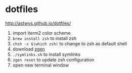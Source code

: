# dotfiles

<a href="http://astwys.github.io/dotfiles/">http://astwys.github.io/dotfiles/</a>

1. import iterm2 color scheme
2. ``brew install zsh`` to install zsh
3. ``chsh -s $(which zsh)`` to change to zsh as default shell
4. download <a href="https://github.com/tarjoilija/zgen">zgen</a>
5. ``./symlinks.sh`` to install symlinks
6. ``zgen reset`` to update zsh configuration
7. open new terminal window
